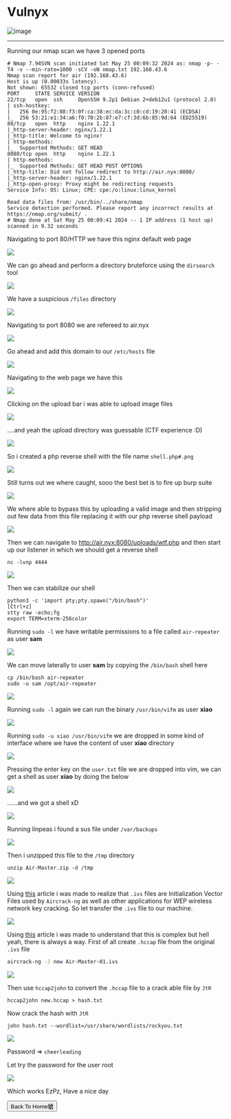 # **Vulnyx**

![image](https://github.com/sec-fortress/sec-fortress.github.io/assets/132317714/1d217752-2e3f-41a3-998d-1db0aaeb2c3c)

***

Running our nmap scan we have 3 opened ports


```
# Nmap 7.94SVN scan initiated Sat May 25 00:09:32 2024 as: nmap -p- -T4 -v --min-rate=1000 -sCV -oN nmap.txt 192.168.43.6
Nmap scan report for air (192.168.43.6)
Host is up (0.00033s latency).
Not shown: 65532 closed tcp ports (conn-refused)
PORT     STATE SERVICE VERSION
22/tcp   open  ssh     OpenSSH 9.2p1 Debian 2+deb12u1 (protocol 2.0)
| ssh-hostkey: 
|   256 0e:95:f2:88:f3:0f:ca:38:ec:da:3c:c0:cd:19:20:41 (ECDSA)
|_  256 53:21:e1:34:a6:f0:70:2b:87:e7:cf:3d:6b:85:9d:64 (ED25519)
80/tcp   open  http    nginx 1.22.1
|_http-server-header: nginx/1.22.1
|_http-title: Welcome to nginx!
| http-methods: 
|_  Supported Methods: GET HEAD
8080/tcp open  http    nginx 1.22.1
| http-methods: 
|_  Supported Methods: GET HEAD POST OPTIONS
|_http-title: Did not follow redirect to http://air.nyx:8080/
|_http-server-header: nginx/1.22.1
|_http-open-proxy: Proxy might be redirecting requests
Service Info: OS: Linux; CPE: cpe:/o:linux:linux_kernel

Read data files from: /usr/bin/../share/nmap
Service detection performed. Please report any incorrect results at https://nmap.org/submit/ .
# Nmap done at Sat May 25 00:09:41 2024 -- 1 IP address (1 host up) scanned in 9.32 seconds
```



Navigating to port 80/HTTP we have this nginx default web page 


![](https://i.imgur.com/j3igbX7.png)



We can go ahead and perform a directory bruteforce using the `dirsearch` tool 



![](https://i.imgur.com/0zaSreg.png)



We have a suspicious `/files` directory 



![](https://i.imgur.com/KCgT3PC.png)



Navigating to port 8080 we are refereed to air.nyx


![](https://i.imgur.com/vEgylpH.png)


Go ahead and add this domain to our `/etc/hosts` file



![](https://i.imgur.com/LTBzGSQ.png)


Navigating to the web page we have this 



![](https://i.imgur.com/gfCoobR.png)


Clicking on the upload bar i was able to upload image files 



![](https://i.imgur.com/B3qluU8.png)



....and yeah the upload directory was guessable (CTF experience :D)


![](https://i.imgur.com/FCseSpd.png)




So i created a php reverse shell with the file name `shell.php#.png`


![](https://i.imgur.com/VLU8XWs.png)


Still turns out we where caught, sooo the best bet is to fire up burp suite



![](https://i.imgur.com/SInpspq.png)



We where able to bypass this by uploading a valid image and then stripping out few data from this file replacing it with our php reverse shell payload



![](https://i.imgur.com/OIE5lAM.png)



Then we can navigate to http://air.nyx:8080/uploads/wtf.php and then start up our listener in which we should get a reverse shell


```
nc -lvnp 4444
```



![](https://i.imgur.com/c3Gmp12.png)


Then we can stabilize our shell


```
python3 -c 'import pty;pty.spawn("/bin/bash")'
[Ctrl+z]
stty raw -echo;fg
export TERM=xterm-256color
```



Running `sudo -l` we have writable permissions to a file called `air-repeater` as user **sam**



![](https://i.imgur.com/AaDXd53.png)



We can move laterally to user **sam** by copying the `/bin/bash` shell here



```
cp /bin/bash air-repeater
sudo -u sam /opt/air-repeater 
```




![](https://i.imgur.com/69SHU6E.png)




Running `sudo -l` again we can run the binary `/usr/bin/vifm` as user **xiao**



![](https://i.imgur.com/q2jDvx9.png)



Running `sudo -u xiao /usr/bin/vifm` we are dropped in some kind of interface where we have the content of user **xiao** directory



![](https://i.imgur.com/KYB9PmG.png)



Pressing the enter key on the `user.txt` file we are dropped into vim, we can get a shell as user **xiao** by doing the below


![](https://i.imgur.com/aHPixsX.png)


......and we got a shell xD


![](https://i.imgur.com/uZYfgbi.png)



Running linpeas i found a sus file under `/var/backups`


![](https://i.imgur.com/vGllvJj.png)



Then i unzipped this file to the `/tmp` directory


```
unzip Air-Master.zip -d /tmp
```



![](https://i.imgur.com/J1sSAXC.png)



Using [this](https://www.reviversoft.com/en/file-extensions/ivs) article i was made to realize that `.ivs` files are Initialization Vector Files used by `Aircrack-ng` as well as other applications for WEP wireless network key cracking. So let transfer the `.ivs` file to our machine.



![](https://i.imgur.com/4Zoa4do.png)



Using [this](https://github.com/openwall/john/issues/371#issuecomment-23950687) article i was made to understand that this is complex but hell yeah, there is always a way. First of all create `.hccap` file from the original `.ivs` file


```bash
aircrack-ng -J new Air-Master-01.ivs
```


![](https://i.imgur.com/EVcys8O.png)



Then use `hccap2john` to convert the `.hccap` file to a crack able file by `JtR`


```
hccap2john new.hccap > hash.txt
```



Now crack the hash with `JtR`


```
john hash.txt --wordlist=/usr/share/wordlists/rockyou.txt
```




![](https://i.imgur.com/ueWhGRz.png)



Password => `cheerleading`



Let try the password for the user root


![](https://i.imgur.com/y09rUoN.png)



Which works EzPz, Have a nice day



<button onclick="window.location.href='https://sec-fortress.github.io';">Back To Home螥</button>

